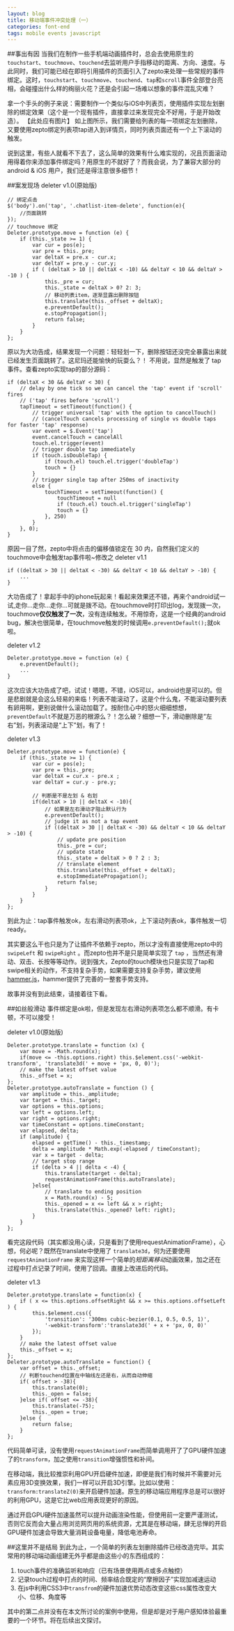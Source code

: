 ```yaml
---
layout: blog
title: 移动端事件冲突处理（一）
categories: font-end
tags: mobile events javascript
---
```

##事出有因
当我们在制作一些手机端动画插件时，总会去使用原生的`touchstart`、`touchmove`、`touchend`去监听用户手指移动的距离、方向、速度。与此同时，我们可能已经在即将引用插件的页面引入了zepto来处理一些常规的事件绑定。这时，`touchstart`、`touchmove`、`touchend`、`tap`和`scroll`事件全部登台亮相，会碰撞出什么样的绚丽火花？还是会引起一场难以想象的事件混乱灾难？

拿一个手头的例子来说：需要制作一个类似与iOS中列表页，使用插件实现左划删除的绑定效果（这个是一个现有插件，直接拿过来发现完全不好用，于是开始改造）。
【此处应有图片】
如上图所示，我们需要给列表的每一项绑定左划删除，又要使用zepto绑定列表项tap进入到详情页，同时列表页面还有一个上下滚动的触发。

说到这里，有些人就看不下去了，这么简单的效果有什么难实现的，况且页面滚动用得着你来添加事件绑定吗？用原生的不就好了？而我会说，为了兼容大部分的android & iOS 用户，我们还是得注意很多细节！

##案发现场
deleter v1.0(原始版)

    // 绑定点击
    $('body').on('tap', '.chatlist-item-delete', function(e){
        //页面跳转
    });
    // touchmove 绑定
    Deleter.prototype.move = function (e) {
        if (this._state >= 1) {
            var cur = pos(e);
            var pre = this._pre;
            var deltaX = pre.x - cur.x;
            var deltaY = pre.y - cur.y;
            if ( (deltaX > 10 || deltaX < -10) && deltaY < 10 && deltaY > -10 ) {
                this._pre = cur;
                this._state = deltaX > 0? 2: 3;
                // 移动列表item，逐渐显露出删除按钮
                this.translate(this._offset + deltaX);            
                e.preventDefault();
                e.stopPropagation();
                return false;
            }
        }
    };

原以为大功告成，结果发现一个问题：轻轻划一下，删除按钮还没完全暴露出来就已经发生页面跳转了。这尼玛还能愉快的玩耍么？！
不用说，显然是触发了 tap 事件。查看zepto实现tap的部分源码：

    if (deltaX < 30 && deltaY < 30) {
        // delay by one tick so we can cancel the 'tap' event if 'scroll' fires
        // ('tap' fires before 'scroll')
        tapTimeout = setTimeout(function() {
            // trigger universal 'tap' with the option to cancelTouch()
            // (cancelTouch cancels processing of single vs double taps for faster 'tap' response)
            var event = $.Event('tap')
            event.cancelTouch = cancelAll
            touch.el.trigger(event)            
            // trigger double tap immediately
            if (touch.isDoubleTap) {
                if (touch.el) touch.el.trigger('doubleTap')
                touch = {}
            }
            // trigger single tap after 250ms of inactivity
            else {
                touchTimeout = setTimeout(function() {
                    touchTimeout = null
                    if (touch.el) touch.el.trigger('singleTap')
                    touch = {}
                }, 250)
            }
        }, 0);
    }

原因一目了然，zepto中将点击的偏移值锁定在 30 内，自然我们定义的touchmove中会触发tap事件啦~修改之
deleter v1.1

    if ((deltaX > 30 || deltaX < -30) && deltaY < 10 && deltaY > -10) {
        ...
    }

大功告成了！拿起手中的iphone玩起来！看起来效果还不错，再来个android试一试,走你...走你...走你...可就是拨不动。在touchmove时打印出log，发现拨一次，touchmove**仅仅触发了一次**，没有连续触发。不用惊奇，这是一个经典的android bug，解决也很简单，在touchmove触发的时候调用`e.preventDefault();`就ok啦。

deleter v1.2

    Deleter.prototype.move = function (e) {
        e.preventDefault();
        ...
    }

这次应该大功告成了吧，试试！嗯嗯，不错，iOS可以，android也是可以的。但是悲剧就是会这么轻易的来临！列表不能滚动了，这是个什么鬼，不能滚动要列表有卵用啊，更别说做什么滚动加载了。按耐住心中的怒火细细想想，`preventDefault`不就是万恶的根源么？！怎么破？细想一下，滑动删除是“左右”划，列表滚动是“上下”划，有了！

deleter v1.3

    Deleter.prototype.move = function(e) {
        if (this._state >= 1) {
            var cur = pos(e);
            var pre = this._pre;
            var deltaX = cur.x - pre.x ;
            var deltaY = cur.y - pre.y;

            // 判断是不是左划 & 右划
            if(deltaX > 10 || deltaX < -10){
                // 如果是左右滑动才阻止默认行为
                e.preventDefault();
                // judge it as not a tap event
                if ((deltaX > 30 || deltaX < -30) && deltaY < 10 && deltaY > -10) {
                    // update pre position
                    this._pre = cur;
                    // update state
                    this._state = deltaX > 0 ? 2 : 3;
                    // translate element
                    this.translate(this._offset + deltaX);
                    e.stopImmediatePropagation();
                    return false;
                }
            }
        }
    };

到此为止：tap事件触发ok，左右滑动列表项ok，上下滚动列表ok，事件触发一切ready。

其实要这么干也只是为了让插件不依赖于zepto，所以才没有直接使用zepto中的 `swipeLeft` 和 `swipeRight` 。而zepto也并不是只是简单实现了 `tap` ，当然还有滑动、双击、长按等等动作。说到强大，Zepto的touch模块也只是实现了tap和swipe相关的动作，不支持复杂手势，如果需要支持复杂手势，建议使用[hammer.js](http://hammerjs.github.io/)，hammer提供了完善的一整套手势支持。

故事并没有到此结束，请接着往下看。

##如丝般滑动
事件绑定是ok啦，但是发现左右滑动列表项怎么都不顺滑。有卡顿，不可以接受！

deleter v1.0(原始版)

    Deleter.prototype.translate = function (x) {
        var move = -Math.round(x);
        if(move <= -this.options.right) this.$element.css('-webkit-transform', 'translate3d(' + move + 'px, 0, 0)');
        // make the latest offset value
        this._offset = x;
    };
    Deleter.prototype.autoTranslate = function () {
        var amplitude = this._amplitude;
        var target = this._target;
        var options = this.options;
        var left = options.left;
        var right = options.right;
        var timeConstant = options.timeConstant;
        var elapsed, delta;
        if (amplitude) {
            elapsed = getTime() - this._timestamp;
            delta = amplitude * Math.exp(-elapsed / timeConstant);
            var x = target - delta;
            // target stop range
            if (delta > 4 || delta < -4) {
                this.translate(target - delta);
                requestAnimationFrame(this.autoTranslate);
            }else{
                // translate to ending position
                x = Math.round(x) - 5;
                this._opened = x <= left && x > right;
                this.translate(this._opened? left: right);
            }
        }
    };

看完这段代码（其实都没用心读，只是看到了使用requestAnimationFrame），心想，何必呢？既然在translate中使用了 `translate3d`，何为还要使用 `requestAnimationFrame` 来实现这样一个简单的*短距离移动*动画效果，加之还在过程中打点记录了时间，使用了回调。直接上改进后的代码。

deleter v1.3

    Deleter.prototype.translate = function(x) {
        if ( x <= this.options.offsetRight && x >= this.options.offsetLeft ) {
            this.$element.css({
                'transition': '300ms cubic-bezier(0.1, 0.5, 0.5, 1)',
                '-webkit-transform':'translate3d(' + x + 'px, 0, 0)'
            });
        }
        // make the latest offset value
        this._offset = x;
    };
    Deleter.prototype.autoTranslate = function() {
        var offset = this._offset;
        // 判断touchend位置在中轴线左还是右，从而自动伸缩
        if( offset > -38){
            this.translate(0);
            this._open = false;
        }else if( offset <= -38){
            this.translate(-75);
            this._open = true;
        }else {
            return false;
        }
    };

代码简单可读，没有使用`requestAnimationFrame`而简单调用开了了GPU硬件加速了的`transform`，加之使用`transition`增强惯性和补间。

在移动端，我比较推崇利用GPU开启硬件加速，即便是我们有时候并不需要对元素应用3D变换效果，我们一样可以开启3D引擎。比如以使用：`transform:translateZ(0)`来开启硬件加速。原生的移动端应用程序总是可以很好的利用GPU，这是它比web应用表现更好的原因。

通过开启GPU硬件加速虽然可以提升动画渲染性能，但使用前一定要严谨测试，否则它反而会大量占用浏览网页用的系统资源，尤其是在移动端，肆无忌惮的开启GPU硬件加速会导致大量消耗设备电量，降低电池寿命。

##这里并不是结局
到此为止，一个简单的列表左划删除插件已经改造完毕。其实常用的移动端动画组建无外乎都是由这些小的东西组成的：

 1. touch事件的准确监听和响应（已有场景使用两点或多点触控）
 2. 记录touch过程中打点的时间、频率结合既定的“摩擦因子”实现加减速运动
 3. 在js中利用CSS3中`transfrom`的硬件加速优势动态改变这些css属性改变大小、位移、角度等

其中的第二点并没有在本文所讨论的案例中使用，但是却是对于用户感知体验最重要的一个环节。将在后续出文探讨。